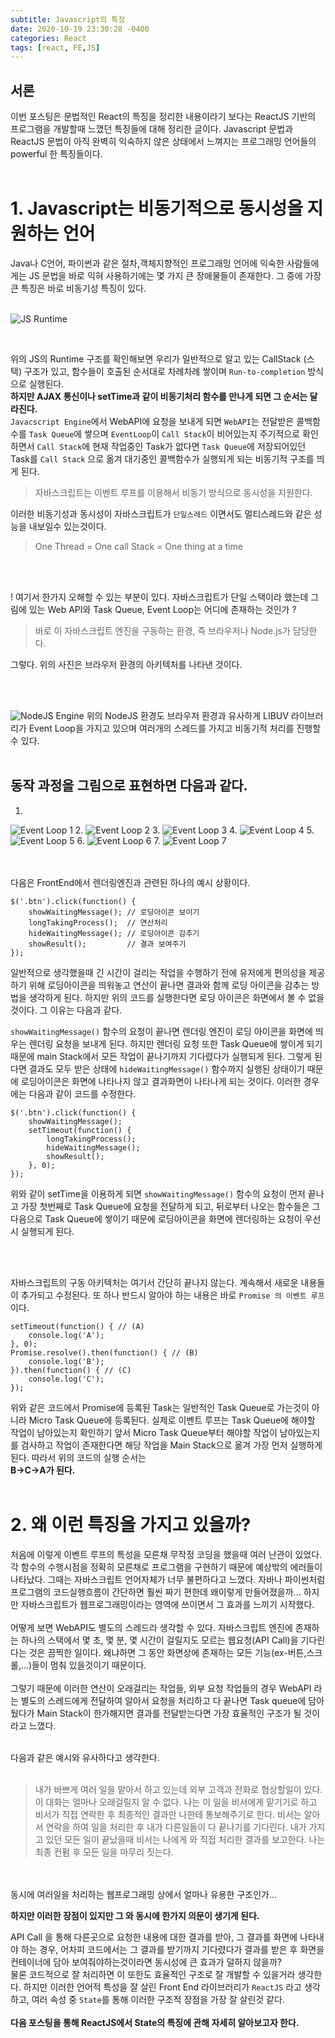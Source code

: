 ```yaml
---
subtitle: Javascript의 특징
date: 2020-10-19 23:30:28 -0400
categories: React 
tags: [react, FE,JS]
---
```


## 서론
이번 포스팅은 문법적인 React의 특징을 정리한 내용이라기 보다는 ReactJS 기반의 프로그램을 개발할때 느꼈던 특징들에 대해 정리한 글이다. Javascript 문법과 ReactJS 문법이 아직 완벽히 익숙하지 않은 상태에서 느껴지는 프로그래밍 언어들의 powerful 한 특징들이다.
<br><br>

# 1. Javascript는 비동기적으로 동시성을 지원하는 언어

Java나 C언어, 파이썬과 같은 절차,객체지향적인 프로그래밍 언어에 익숙한 사람들에게는 JS 문법을 바로 익혀 사용하기에는 몇 가지 큰 장애물들이 존재한다. 그 중에 가장 큰 특징은 바로 비동기성 특징이 있다.
<br><br>

![JS Runtime](https://junstar17.github.io/img/js_runtime.png)

<br>

위의 JS의 Runtime 구조를 확인해보면 우리가 일반적으로 알고 있는 CallStack (스택) 구조가 있고, 함수들이 호출된 순서대로 차례차례 쌓이며  `Run-to-completion` 방식으로 실행된다.<br>
**하지만 AJAX 통신이나 setTime과 같이 비동기처리 함수를 만나게 되면 그 순서는 달라진다.** <br>
`Javacscript Engine`에서 WebAPI에 요청을 보내게 되면 `WebAPI`는 전달받은 콜백함수를 `Task Queue`에 쌓으며 `EventLoop`이 `Call Stack`이 비어있는지 주기적으로 확인하면서 `Call Stack`에 현재 작업중인 Task가 없다면 `Task Queue`에 저장되어있던 Task를 `Call Stack` 으로 옮겨 대기중인 콜백함수가 실행되게 되는 비동기적 구조를 띄게 된다.
> 자바스크립트는 이벤트 루프를 이용해서 비동기 방식으로 동시성을 지원한다. 

이러한 비동기성과 동시성이 자바스크립트가 `단일스레드` 이면서도 멀티스레드와 같은 성능을 내보일수 있는것이다.

> One Thread = One call Stack = One thing at a time

<Br><Br>

! 여기서 한가지 오해할 수 있는 부분이 있다. 자바스크립트가 단일 스택이라 했는데 그림에 있는 Web API와 Task Queue, Event Loop는 어디에 존재하는 것인가 ?

> 바로 이 자바스크립트 엔진을 구동하는 환경, 즉 브라우저나 Node.js가 담당한다. 

그렇다. 위의 사진은 브라우저 환경의 아키텍처를 나타낸 것이다.

<br><br>

![NodeJS Engine](https://junstar17.github.io/img/nodeJS.png)
위의 NodeJS 환경도 브라우저 환경과 유사하게 LIBUV 라이브러리가 Event Loop을 가지고 있으며 여러개의 스레드를 가지고 비동기적 처리를 진행할 수 있다.
<br><br>


## 동작 과정을 그림으로 표현하면 다음과 같다. <br>

1.
![Event Loop 1](https://junstar17.github.io/img/eventLoop1.png)
2.
![Event Loop 2](https://junstar17.github.io/img/eventLoop2.png)
3.
![Event Loop 3](https://junstar17.github.io/img/eventLoop3.png)
4.
![Event Loop 4](https://junstar17.github.io/img/eventLoop4.png)
5.
![Event Loop 5](https://junstar17.github.io/img/eventLoop5.png)
6.
![Event Loop 6](https://junstar17.github.io/img/eventLoop6.png)
7.
![Event Loop 7](https://junstar17.github.io/img/eventLoop7.png)


<br><br>
다음은 FrontEnd에서 렌더링엔진과 관련된 하나의 예시 상황이다.

```
$('.btn').click(function() {
    showWaitingMessage(); // 로딩아이콘 보이기
    longTakingProcess();  // 연산처리 
    hideWaitingMessage(); // 로딩아이콘 감추기
    showResult();         // 결과 보여주기
});
```

일반적으로 생각했을때 긴 시간이 걸리는 작업을 수행하기 전에 유저에게 편의성을 제공하기 위해 로딩아이콘을 띄워놓고 연산이 끝나면 결과와 함께 로딩 아이콘을 감추는 방법을 생각하게 된다.
하지만 위의 코드를 실행한다면 로딩 아이콘은 화면에서 볼 수 없을 것이다. 그 이유는 다음과 같다. <Br>

`showWaitingMessage()` 함수의 요청이 끝나면 렌더링 엔진이 로딩 아이콘을 화면에 띄우는 렌더링 요청을 보내게 된다. 하지만 렌더링 요청 또한 Task Queue에 쌓이게 되기 때문에 main Stack에서 모든 작업이 끝나기까지 기다렸다가 실행되게 된다. 그렇게 된다면 결과도 모두 받은 상태에 `hideWaitingMessage()` 함수까지 실행된 상태이기 때문에 로딩아이콘은 화면에 나타나지 않고 결과화면이 나타나게 되는 것이다. 이러한 경우에는 다음과 같이 코드를 수정한다.

```
$('.btn').click(function() {
    showWaitingMessage();
    setTimeout(function() {
        longTakingProcess();
        hideWaitingMessage();
        showResult();
    }, 0);
});
```
위와 같이 setTime을 이용하게 되면 `showWaitingMessage()` 함수의 요청이 먼저 끝나고 가장 첫번째로 Task Queue에 요청을 전달하게 되고, 뒤로부터 나오는 함수들은 그 다음으로 Task Queue에 쌓이기 때문에 로딩아이콘을 화면에 렌더링하는 요청이 우선시 실행되게 된다.

<br><br>

자바스크립트의 구동 아키텍처는 여기서 간단히 끝나지 않는다. 계속해서 새로운 내용들이 추가되고 수정된다. 또 하나 반드시 알아야 하는 내용은 바로 `Promise 의 이벤트 루프`이다.

```
setTimeout(function() { // (A)
    console.log('A');
}, 0);
Promise.resolve().then(function() { // (B)
    console.log('B');
}).then(function() { // (C)
    console.log('C');
});
```
위와 같은 코드에서 Promise에 등록된 Task는 일반적인 Task Queue로 가는것이 아니라 Micro Task Queue에 등록된다.
실제로 이벤트 루프는 Task Queue에 해야할 작업이 남아있는지 확인하기 앞서 Micro Task Queue부터 해야할 작업이 남아있는지를 검사하고 작업이 존재한다면 해당 작업을 Main Stack으로 옮겨 가장 먼저 실행하게 된다. 따라서 위의 코드의 실행 순서는<br>
**B->C->A가 된다.**
<br><br>


# 2. 왜 이런 특징을 가지고 있을까? <br>
처음에 이렇게 이벤트 루프의 특성을 모른채 무작정 코딩을 했을때 여러 난관이 있었다. 각 함수의 수행시점을 정확히 모른채로 프로그램을 구현하기 때문에 예상밖의 에러들이 나타났다. 그때는 자바스크립트 언어자체가 너무 불편하다고 느꼈다. 자바나 파이썬처럼 프로그램의 코드실행흐름이 간단하면 훨씬 짜기 편한데 왜이렇게 만들어졌을까...
하지만 자바스크립트가 웹프로그래밍이라는 영역에 쓰이면서 그 효과를 느끼기 시작했다. <br><br>
어떻게 보면  WebAPI도 별도의 스레드라 생각할 수 있다. 자바스크립트 엔진에 존재하는 하나의 스택에서 몇 초, 몇 분, 몇 시간이 걸릴지도 모르는 웹요청(API Call)을 기다린다는 것은 끔찍한 일이다. 왜냐하면 그 동안 화면상에 존재하는 모든 기능(ex-버튼,스크롤,...)들이 멈춰 있을것이기 때문이다. <br><br>
 그렇기 때문에 이러한 연산이 오래걸리는 작업들, 외부 요청 작업들의 경우 WebAPI 라는 별도의 스레드에게 전달하여 알아서 요청을 처리하고 다 끝나면 Task queue에 담아뒀다가 Main Stack이 한가해지면 결과를 전달받는다면 가장 효율적인 구조가 될 것이라고 느꼈다.
 
 <br>
다음과 같은 예시와 유사하다고 생각한다.<br>
<br>

> 내가 바쁘게 여러 일을 맡아서 하고 있는데 외부 고객과 전화로 협상할일이 있다. 이 대화는 얼마나 오래걸릴지 알 수 없다. 나는 이 일을 비서에게 맡기기로 하고 비서가 직접 연락한 후 최종적인 결과만 나한테 통보해주기로 한다. 비서는 알아서 연락을 하여 일을 처리한 후 내가 다른일들이 다 끝나기를 기다린다. 내가 가지고 있던 모든 일이 끝났을때 비서는 나에게 와 직접 처리한 결과를 보고한다. 나는 최종 컨펌 후 모든 일을 마무리 짓는다.

<br><br>
동시에 여러일을 처리하는 웹프로그래밍 상에서 얼마나 유용한 구조인가...

**하지만 이러한 장점이 있지만 그 와 동시에 한가지 의문이 생기게 된다.**
<br>

API Call 을 통해 다른곳으로 요청한 내용에 대한 결과를 받아, 그 결과를 화면에 나타내야 하는 경우, 어차피 코드에서는 그 결과를 받기까지 기다렸다가 결과를 받은 후 화면을 컨테이너에 담아 보여줘야하는것이라면 동시성에 큰 효과가 덜하지 않을까?
<br>
물론 코드적으로 잘 처리하면 이 또한도 효율적인 구조로 잘 개발할 수 있을거라 생각한다. 하지만 이러한 언어적 특성을 잘 살린 Front End 라이브러리가 `ReactJS` 라고 생각하고, 여러 속성 중 `State`를 통해 이러한 구조적 장점을 가장 잘 살린것 같다.
<br>
<br>
**다음 포스팅을 통해 ReactJS에서 State의 특징에 관해 자세히 알아보고자 한다.**
